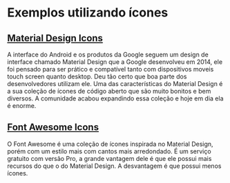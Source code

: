 # Exemplos utilizando ícones

## [Material Design Icons](https://materialdesignicons.com/)
A interface do Android e os produtos da Google seguem um design de interface chamado Material Design que a Google desenvolveu em 2014, ele foi pensado para ser prático e compatível tanto com dispositivos moveis touch screen quanto desktop. Deu tão certo que boa parte dos desenvolvedores utilizam ele. Uma das características do Material Design é a sua coleção de ícones de código aberto que são muito bonitos e bem diversos. A comunidade acabou expandindo essa coleção e hoje em dia ela é enorme.

## [Font Awesome Icons](https://fontawesome.com/)
O Font Awesome é uma coleção de ícones inspirada no Material Design, porém com um estilo mais com cantos mais arredondado. É um serviço gratuito com versão Pro, a grande vantagem dele é que ele possui mais recursos do que o do Material Design. A desvantagem é que possui menos ícones.
